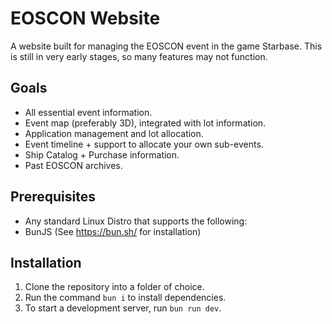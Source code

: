 # EOSCON Website

A website built for managing the EOSCON event in the game Starbase.
This is still in very early stages, so many features may not function.

## Goals

- All essential event information.
- Event map (preferably 3D), integrated with lot information.
- Application management and lot allocation.
- Event timeline + support to allocate your own sub-events.
- Ship Catalog + Purchase information.
- Past EOSCON archives.

## Prerequisites

- Any standard Linux Distro that supports the following:
- BunJS (See https://bun.sh/ for installation)

## Installation

1. Clone the repository into a folder of choice.
2. Run the command `bun i` to install dependencies.
3. To start a development server, run `bun run dev`.
